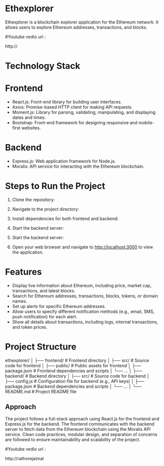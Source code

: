 # Ethexplorer

Ethexplorer is a blockchain explorer application for the Ethereum network. It allows users to explore Ethereum addresses, transactions, and blocks.

#Youtube vedio url :

http://

# Technology Stack

# Frontend
- React.js: Front-end library for building user interfaces.
- Axios: Promise-based HTTP client for making API requests.
- Moment.js: Library for parsing, validating, manipulating, and displaying dates and times.
- Bootstrap: Front-end framework for designing responsive and mobile-first websites.

# Backend
- Express.js: Web application framework for Node.js.
- Moralis: API service for interacting with the Ethereum blockchain.

# Steps to Run the Project

1. Clone the repository:


2. Navigate to the project directory:


3. Install dependencies for both frontend and backend:


4. Start the backend server:


4. Start the backend server:


6. Open your web browser and navigate to [http://localhost:3000](http://localhost:3000) to view the application.

# Features

- Display live information about Ethereum, including price, market cap, transactions, and latest blocks.
- Search for Ethereum addresses, transactions, blocks, tokens, or domain names.
- Set up alerts for specific Ethereum addresses.
- Allow users to specify different notification methods (e.g., email, SMS, push notification) for each alert.
- Show all details about transactions, including logs, internal transactions, and token prices.

# Project Structure

ethexplorer/
│
├── frontend/ # Frontend directory
│ ├── src/ # Source code for frontend
│ ├── public/ # Public assets for frontend
│ ├── package.json # Frontend dependencies and scripts
│ └── ...
│
├── backend/ # Backend directory
│ ├── src/ # Source code for backend
│ ├── config.js # Configuration file for backend (e.g., API keys)
│ ├── package.json # Backend dependencies and scripts
│ └── ...
│
└── README.md # Project README file


## Approach

The project follows a full-stack approach using React.js for the frontend and Express.js for the backend. The frontend communicates with the backend server to fetch data from the Ethereum blockchain using the Moralis API service. Clean code practices, modular design, and separation of concerns are followed to ensure maintainability and scalability of the project.

#Youtube vedio url :

http://rathorejaimal
